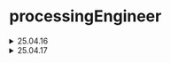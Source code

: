 # processingEngineer

<details> 
    <summary>25.04.16</summary>

# 1. L2TP

# 2. ICMP

# 3. 대리자 -> Proxy

# 4. XML 처리하는 자바스크립트 -> AJAX

# 5. 연결형 통신에 주로 사용되는 방식 -> 가상회선 방식

# 6. 비연결형 통신에서 주로 사용되는 방식 -> 데이터그램 방식

</details>

<details>
    <summary>25.04.17</summary>

# 1. Bridege, Observer

# 2. 수학-> 정형 명세, 비정형 명세

# 3. 자료 흐름, 자료 저장소

# 4. 관계, 함수, 인터페이스

# 5. Pair Programming, Whole Team

# 6. 애자일

# 7. XP

</details>
